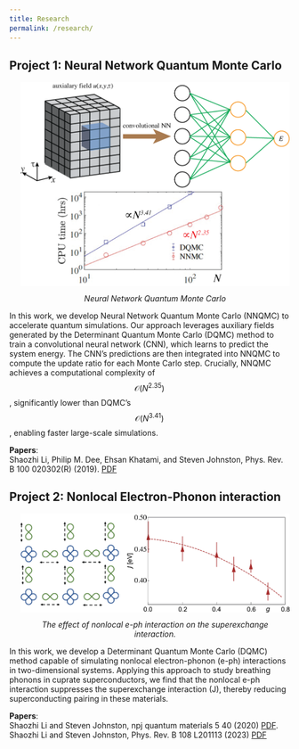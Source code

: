 ```yaml
---
title: Research
permalink: /research/
---
```

## **Project 1: Neural Network Quantum Monte Carlo**
<div style="margin-left: 20px; text-align: center;">
  <img src="../images/NNQMC.png" width="500"/>  
  <p style="font-style: italic; margin-top: 10px;">Neural Network Quantum Monte Carlo</p>
</div>

In this work, we develop Neural Network Quantum Monte Carlo (NNQMC) to accelerate quantum simulations. Our approach leverages auxiliary fields generated by the Determinant Quantum Monte Carlo (DQMC) method to train a convolutional neural network (CNN), which learns to predict the system energy. The CNN’s predictions are then integrated into NNQMC to compute the update ratio for each Monte Carlo step. Crucially, NNQMC achieves a computational complexity of $$\mathcal{O}(N^{2.35})$$, significantly lower than DQMC’s $$\mathcal{O}(N^{3.41})$$, enabling faster large-scale simulations.

**Papers**:  
Shaozhi Li, Philip M. Dee, Ehsan Khatami, and Steven Johnston, Phys. Rev. B 100 020302(R) (2019). [PDF](https://journals.aps.org/prb/pdf/10.1103/PhysRevB.100.020302)


## **Project 2: Nonlocal Electron-Phonon interaction**
<div style="margin-left: 20px; text-align: center;">
  <img src="../images/suppressJ.png" width="500"/>  
  <p style="font-style: italic; margin-top: 10px;">The effect of nonlocal e-ph interaction on the superexchange interaction.</p>
</div>

In this work, we develop a Determinant Quantum Monte Carlo (DQMC) method capable of simulating nonlocal electron-phonon (e-ph) interactions in two-dimensional systems. Applying this approach to study breathing phonons in cuprate superconductors, we find that the nonlocal e-ph interaction suppresses the superexchange interaction (J), thereby reducing superconducting pairing in these materials.

**Papers**:  
Shaozhi Li and Steven Johnston, npj quantum materials 5 40 (2020) [PDF](https://www.nature.com/articles/s41535-020-0243-3).  
Shaozhi Li and Steven Johnston, Phys. Rev. B 108 L201113 (2023) [PDF](https://journals.aps.org/prb/pdf/10.1103/PhysRevB.108.L201113)  
    